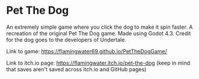 # Pet The Dog
An extremely simple game where you click the dog to make it spin faster. A recreation of the original Pet The Dog game. Made using Godot 4.3. Credit for the dog goes to the developers of Undertale.

Link to game: https://flamingwater69.github.io/PetTheDogGame/

Link to itch.io page: https://flamingwater.itch.io/pet-the-dog (keep in mind that saves aren't saved across itch.io and GitHub pages)